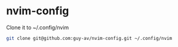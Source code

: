 # nvim-config

Clone it to ~/.config/nvim

```sh
git clone git@github.com:guy-av/nvim-config.git ~/.config/nvim
```
